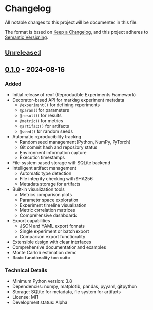 # Changelog

All notable changes to this project will be documented in this file.

The format is based on [Keep a Changelog](https://keepachangelog.com/en/1.0.0/),
and this project adheres to [Semantic Versioning](https://semver.org/spec/v2.0.0.html).

## [Unreleased]

## [0.1.0] - 2024-08-16

### Added
- Initial release of rexf (Reproducible Experiments Framework)
- Decorator-based API for marking experiment metadata
  - `@experiment()` for defining experiments
  - `@param()` for parameters
  - `@result()` for results
  - `@metric()` for metrics
  - `@artifact()` for artifacts
  - `@seed()` for random seeds
- Automatic reproducibility tracking
  - Random seed management (Python, NumPy, PyTorch)
  - Git commit hash and repository status
  - Environment information capture
  - Execution timestamps
- File-system based storage with SQLite backend
- Intelligent artifact management
  - Automatic type detection
  - File integrity checking with SHA256
  - Metadata storage for artifacts
- Built-in visualization tools
  - Metrics comparison plots
  - Parameter space exploration
  - Experiment timeline visualization
  - Metric correlation matrices
  - Comprehensive dashboards
- Export capabilities
  - JSON and YAML export formats
  - Single experiment or batch export
  - Comparison export functionality
- Extensible design with clear interfaces
- Comprehensive documentation and examples
- Monte Carlo π estimation demo
- Basic functionality test suite

### Technical Details
- Minimum Python version: 3.8
- Dependencies: numpy, matplotlib, pandas, pyyaml, gitpython
- Storage: SQLite for metadata, file system for artifacts
- License: MIT
- Development status: Alpha

[Unreleased]: https://github.com/dhruv1110/rexf/compare/v0.1.0...HEAD
[0.1.0]: https://github.com/dhruv1110/rexf/releases/tag/v0.1.0

